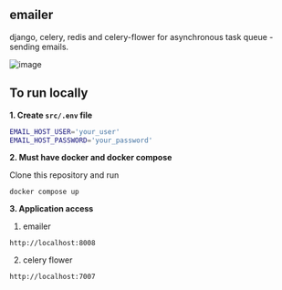 ## emailer

django, celery, redis and celery-flower for asynchronous task queue - sending emails.

![image](https://github.com/deshrit/emailer/assets/59757711/2ad4615b-8ba0-44b9-bf66-cd61800b60e5)


## To run locally

**1. Create `src/.env` file**

```bash
EMAIL_HOST_USER='your_user'
EMAIL_HOST_PASSWORD='your_password'
```

**2. Must have docker and docker compose**

Clone this repository and run

```
docker compose up
```

**3. Application access**

1. emailer

```
http://localhost:8008
```

2. celery flower

```
http://localhost:7007
```
